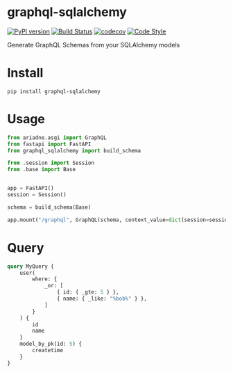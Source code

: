 # graphql-sqlalchemy

[![PyPI version](https://badge.fury.io/py/graphql-sqlalchemy.svg)](https://badge.fury.io/py/graphql-sqlalchemy)
[![Build Status](https://travis-ci.com/gzzo/graphql-sqlalchemy.svg?branch=master)](https://travis-ci.com/gzzo/graphql-sqlalchemy)
[![codecov](https://codecov.io/gh/gzzo/graphql-sqlalchemy/branch/master/graph/badge.svg)](https://codecov.io/gh/gzzo/graphql-sqlalchemy)
[![Code Style](https://img.shields.io/badge/code%20style-black-000000.svg)](https://github.com/ambv/black)

Generate GraphQL Schemas from your SQLAlchemy models

# Install
```
pip install graphql-sqlalchemy
```

# Usage

```python
from ariadne.asgi import GraphQL
from fastapi import FastAPI
from graphql_sqlalchemy import build_schema

from .session import Session
from .base import Base


app = FastAPI()
session = Session()

schema = build_schema(Base)

app.mount("/graphql", GraphQL(schema, context_value=dict(session=session)))
```

# Query

```graphql
query MyQuery {
    user(
        where: {
            _or: [
                { id: { _gte: 5 } },
                { name: { _like: "%bob%" } },
            ]
        }
    ) {
        id
        name
    }
    model_by_pk(id: 5) {
        createtime
    }
}
```
